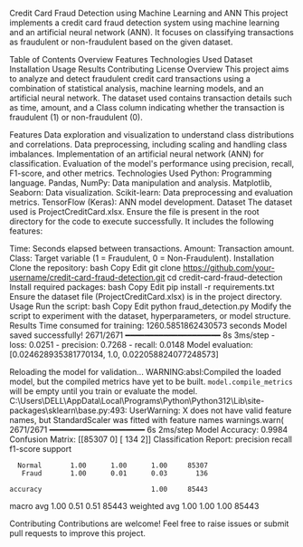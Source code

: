 Credit Card Fraud Detection using Machine Learning and ANN
This project implements a credit card fraud detection system using machine learning and an artificial neural network (ANN). It focuses on classifying transactions as fraudulent or non-fraudulent based on the given dataset.

Table of Contents
Overview
Features
Technologies Used
Dataset
Installation
Usage
Results
Contributing
License
Overview
This project aims to analyze and detect fraudulent credit card transactions using a combination of statistical analysis, machine learning models, and an artificial neural network. The dataset used contains transaction details such as time, amount, and a Class column indicating whether the transaction is fraudulent (1) or non-fraudulent (0).

Features
Data exploration and visualization to understand class distributions and correlations.
Data preprocessing, including scaling and handling class imbalances.
Implementation of an artificial neural network (ANN) for classification.
Evaluation of the model's performance using precision, recall, F1-score, and other metrics.
Technologies Used
Python: Programming language.
Pandas, NumPy: Data manipulation and analysis.
Matplotlib, Seaborn: Data visualization.
Scikit-learn: Data preprocessing and evaluation metrics.
TensorFlow (Keras): ANN model development.
Dataset
The dataset used is ProjectCreditCard.xlsx. Ensure the file is present in the root directory for the code to execute successfully. It includes the following features:

Time: Seconds elapsed between transactions.
Amount: Transaction amount.
Class: Target variable (1 = Fraudulent, 0 = Non-Fraudulent).
Installation
Clone the repository:
bash
Copy
Edit
git clone https://github.com/your-username/credit-card-fraud-detection.git
cd credit-card-fraud-detection
Install required packages:
bash
Copy
Edit
pip install -r requirements.txt
Ensure the dataset file (ProjectCreditCard.xlsx) is in the project directory.
Usage
Run the script:
bash
Copy
Edit
python fraud_detection.py
Modify the script to experiment with the dataset, hyperparameters, or model structure.
Results
Time consumed for training: 1260.5851862430573 seconds
Model saved successfully!
2671/2671 ━━━━━━━━━━━━━━━━━━━━ 8s 3ms/step - loss: 0.0251 - precision: 0.7268 - recall: 0.0148
Model evaluation: [0.024628935381770134, 1.0, 0.022058824077248573]

Reloading the model for validation...
WARNING:absl:Compiled the loaded model, but the compiled metrics have yet to be built. `model.compile_metrics` will be empty until you train or evaluate the model.
C:\Users\DELL\AppData\Local\Programs\Python\Python312\Lib\site-packages\sklearn\base.py:493: UserWarning: X does not have valid feature names, but StandardScaler was fitted with feature names
  warnings.warn(
2671/2671 ━━━━━━━━━━━━━━━━━━━━ 6s 2ms/step
Model Accuracy: 0.9984
Confusion Matrix:
 [[85307     0]
 [  134     2]]
Classification Report:
               precision    recall  f1-score   support

      Normal       1.00      1.00      1.00     85307
       Fraud       1.00      0.01      0.03       136

    accuracy                           1.00     85443
   macro avg       1.00      0.51      0.51     85443
weighted avg       1.00      1.00      1.00     85443


Contributing
Contributions are welcome! Feel free to raise issues or submit pull requests to improve this project.



